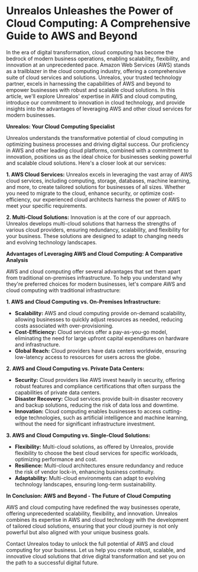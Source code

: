 # Unrealos Unleashes the Power of Cloud Computing: A Comprehensive Guide to AWS and Beyond

In the era of digital transformation, cloud computing has become the bedrock of modern business operations, enabling scalability, flexibility, and innovation at an unprecedented pace. Amazon Web Services (AWS) stands as a trailblazer in the cloud computing industry, offering a comprehensive suite of cloud services and solutions. Unrealos, your trusted technology partner, excels in harnessing the capabilities of AWS and beyond to empower businesses with robust and scalable cloud solutions. In this article, we'll explore Unrealos' expertise in AWS and cloud computing, introduce our commitment to innovation in cloud technology, and provide insights into the advantages of leveraging AWS and other cloud services for modern businesses.

**Unrealos: Your Cloud Computing Specialist**

Unrealos understands the transformative potential of cloud computing in optimizing business processes and driving digital success. Our proficiency in AWS and other leading cloud platforms, combined with a commitment to innovation, positions us as the ideal choice for businesses seeking powerful and scalable cloud solutions. Here's a closer look at our services:

**1. AWS Cloud Services:**
Unrealos excels in leveraging the vast array of AWS cloud services, including computing, storage, databases, machine learning, and more, to create tailored solutions for businesses of all sizes. Whether you need to migrate to the cloud, enhance security, or optimize cost-efficiency, our experienced cloud architects harness the power of AWS to meet your specific requirements.

**2. Multi-Cloud Solutions:**
Innovation is at the core of our approach. Unrealos develops multi-cloud solutions that harness the strengths of various cloud providers, ensuring redundancy, scalability, and flexibility for your business. These solutions are designed to adapt to changing needs and evolving technology landscapes.

**Advantages of Leveraging AWS and Cloud Computing: A Comparative Analysis**

AWS and cloud computing offer several advantages that set them apart from traditional on-premises infrastructure. To help you understand why they're preferred choices for modern businesses, let's compare AWS and cloud computing with traditional infrastructure:

**1. AWS and Cloud Computing vs. On-Premises Infrastructure:**
   - **Scalability:** AWS and cloud computing provide on-demand scalability, allowing businesses to quickly adjust resources as needed, reducing costs associated with over-provisioning.
   - **Cost-Efficiency:** Cloud services offer a pay-as-you-go model, eliminating the need for large upfront capital expenditures on hardware and infrastructure.
   - **Global Reach:** Cloud providers have data centers worldwide, ensuring low-latency access to resources for users across the globe.

**2. AWS and Cloud Computing vs. Private Data Centers:**
   - **Security:** Cloud providers like AWS invest heavily in security, offering robust features and compliance certifications that often surpass the capabilities of private data centers.
   - **Disaster Recovery:** Cloud services provide built-in disaster recovery and backup solutions, reducing the risk of data loss and downtime.
   - **Innovation:** Cloud computing enables businesses to access cutting-edge technologies, such as artificial intelligence and machine learning, without the need for significant infrastructure investment.

**3. AWS and Cloud Computing vs. Single-Cloud Solutions:**
   - **Flexibility:** Multi-cloud solutions, as offered by Unrealos, provide flexibility to choose the best cloud services for specific workloads, optimizing performance and cost.
   - **Resilience:** Multi-cloud architectures ensure redundancy and reduce the risk of vendor lock-in, enhancing business continuity.
   - **Adaptability:** Multi-cloud environments can adapt to evolving technology landscapes, ensuring long-term sustainability.

**In Conclusion: AWS and Beyond - The Future of Cloud Computing**

AWS and cloud computing have redefined the way businesses operate, offering unprecedented scalability, flexibility, and innovation. Unrealos combines its expertise in AWS and cloud technology with the development of tailored cloud solutions, ensuring that your cloud journey is not only powerful but also aligned with your unique business goals.

Contact Unrealos today to unlock the full potential of AWS and cloud computing for your business. Let us help you create robust, scalable, and innovative cloud solutions that drive digital transformation and set you on the path to a successful digital future.
